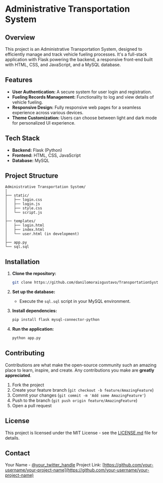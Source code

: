 
# Administrative Transportation System

## Overview

This project is an Administrative Transportation System, designed to efficiently manage and track vehicle fueling processes. It's a full-stack application with Flask powering the backend, a responsive front-end built with HTML, CSS, and JavaScript, and a MySQL database.

## Features

- **User Authentication:** A secure system for user login and registration.
- **Fueling Records Management:** Functionality to log and view details of vehicle fueling.
- **Responsive Design:** Fully responsive web pages for a seamless experience across various devices.
- **Theme Customization:** Users can choose between light and dark mode for personalized UI experience.

## Tech Stack

- **Backend:** Flask (Python)
- **Frontend:** HTML, CSS, JavaScript
- **Database:** MySQL

## Project Structure

```plaintext
Administrative Transportation System/
│
├── static/
│   ├── login.css
│   ├── login.js
│   ├── style.css
│   └── script.js
│
├── templates/
│   ├── login.html
│   ├── index.html
│   └── user.html (in development)
│
├── app.py
└── sql.sql
```

## Installation

1. **Clone the repository:**

   ```bash
   git clone https://github.com/danilomoraisgustavo/TransportationSystem
   ```

2. **Set up the database:**
   - Execute the `sql.sql` script in your MySQL environment.

3. **Install dependencies:**

   ```bash
   pip install flask mysql-connector-python
   ```

4. **Run the application:**

   ```bash
   python app.py
   ```

## Contributing

Contributions are what make the open-source community such an amazing place to learn, inspire, and create. Any contributions you make are **greatly appreciated**.

1. Fork the project
2. Create your feature branch (`git checkout -b feature/AmazingFeature`)
3. Commit your changes (`git commit -m 'Add some AmazingFeature'`)
4. Push to the branch (`git push origin feature/AmazingFeature`)
5. Open a pull request

## License

This project is licensed under the MIT License - see the [LICENSE.md](LICENSE.md) file for details.

## Contact

Your Name - [@your_twitter_handle](https://twitter.com/your_twitter_handle)
Project Link: [https://github.com/your-username/your-project-name](https://github.com/your-username/your-project-name)
